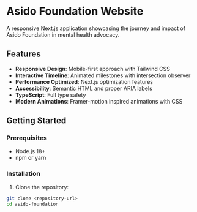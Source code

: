 # Asido Foundation Website

A responsive Next.js application showcasing the journey and impact of Asido Foundation in mental health advocacy.

## Features

- **Responsive Design**: Mobile-first approach with Tailwind CSS
- **Interactive Timeline**: Animated milestones with intersection observer
- **Performance Optimized**: Next.js optimization features
- **Accessibility**: Semantic HTML and proper ARIA labels
- **TypeScript**: Full type safety
- **Modern Animations**: Framer-motion inspired animations with CSS

## Getting Started

### Prerequisites
- Node.js 18+ 
- npm or yarn

### Installation

1. Clone the repository:
```bash
git clone <repository-url>
cd asido-foundation